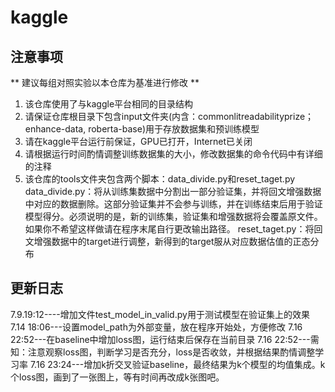 # kaggle

## 注意事项

** 建议每组对照实验以本仓库为基准进行修改 **

1. 该仓库使用了与kaggle平台相同的目录结构
2. 请保证仓库根目录下包含input文件夹(内含：commonlitreadabilityprize； enhance-data, roberta-base)用于存放数据集和预训练模型
3. 请在kaggle平台运行前保证，GPU已打开，Internet已关闭
4. 请根据运行时间酌情调整训练数据集的大小，修改数据集的命令代码中有详细的注释
5. 该仓库的tools文件夹包含两个脚本：data_divide.py和reset_taget.py 
   data_divide.py：将从训练集数据中分割出一部分验证集，并将回文增强数据中对应的数据删除。这部分验证集并不会参与训练，并在训练结束后用于验证模型得分。必须说明的是，新的训练集，验证集和增强数据将会覆盖原文件。如果你不希望这样做请在程序末尾自行更改输出路径。
   reset_taget.py：将回文增强数据中的target进行调整，新得到的target服从对应数据估值的正态分布
   

## 更新日志
7.9.19:12----增加文件test_model_in_valid.py用于测试模型在验证集上的效果
7.14 18:06---设置model_path为外部变量，放在程序开始处，方便修改
7.16 22:52---在baseline中增加loss图，运行结束后保存在当前目录
7.16 22:52---需知：注意观察loss图，判断学习是否充分，loss是否收敛，并根据结果酌情调整学习率
7.16 23:24---增加k折交叉验证baseline，最终结果为k个模型的均值集成。k个loss图，画到了一张图上，等有时间再改成k张图吧。